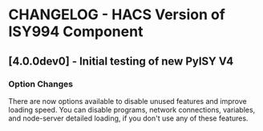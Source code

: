 # CHANGELOG - HACS Version of ISY994 Component

## [4.0.0dev0] - Initial testing of new PyISY V4

### Option Changes

There are now options available to disable unused features and improve loading speed. You can disable programs, network connections, variables, and node-server detailed loading, if you don't use any of these features.
